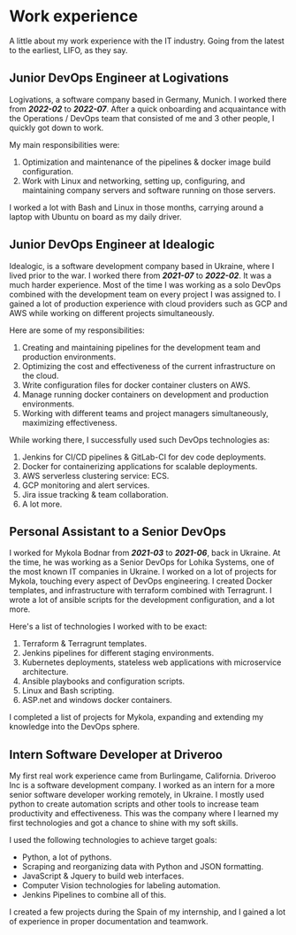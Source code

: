 # Work experience

A little about my work experience with the IT industry. Going from the latest to the earliest, LIFO, as they say.

## Junior DevOps Engineer at Logivations
Logivations, a software company based in Germany, Munich. I worked there from ***2022-02*** to ***2022-07***.
After a quick onboarding and acquaintance with the Operations / DevOps team that consisted of me and 3 other people, I quickly got down to work.

My main responsibilities were:
1. Optimization and maintenance of the pipelines & docker image build configuration.
2. Work with Linux and networking, setting up, configuring, and maintaining company servers and software running on those servers. 

I worked a lot with Bash and Linux in those months, carrying around a laptop with Ubuntu on board as my daily driver. 

## Junior DevOps Engineer at Idealogic
Idealogic, is a software development company based in Ukraine, where I lived prior to the war. I worked there from ***2021-07*** to ***2022-02***.
It was a much harder experience. Most of the time I was working as a solo DevOps combined with the development team on every
project I was assigned to. I gained a lot of production experience with cloud providers such as GCP and AWS while working
on different projects simultaneously.

Here are some of my responsibilities:
1. Creating and maintaining pipelines for the development team and production environments.
2. Optimizing the cost and effectiveness of the current infrastructure on the cloud.
3. Write configuration files for docker container clusters on AWS.
4. Manage running docker containers on development and production environments.
5. Working with different teams and project managers simultaneously, maximizing effectiveness.

While working there, I successfully used such DevOps technologies as:
1. Jenkins for CI/CD pipelines & GitLab-CI for dev code deployments.
2. Docker for containerizing applications for scalable deployments.
3. AWS serverless clustering service: ECS.
4. GCP monitoring and alert services.
5. Jira issue tracking & team collaboration.
6. A lot more.

## Personal Assistant to a Senior DevOps
I worked for Mykola Bodnar from ***2021-03*** to ***2021-06***, back in Ukraine. At the time, he was 
working as a Senior DevOps for Lohika Systems, one of the most known IT companies in Ukraine. 
I worked on a lot of projects for Mykola, touching every aspect of DevOps engineering. 
I created Docker templates, and infrastructure with terraform combined with Terragrunt. I wrote a lot of
ansible scripts for the development configuration, and a lot more.

Here's a list of technologies I worked with to be exact:
1. Terraform & Terragrunt templates.
2. Jenkins pipelines for different staging environments.
3. Kubernetes deployments, stateless web applications with microservice architecture.
4. Ansible playbooks and configuration scripts.
5. Linux and Bash scripting.
6. ASP.net and windows docker containers.

I completed a list of projects for Mykola, expanding and extending my knowledge into the DevOps sphere.

## Intern Software Developer at Driveroo
My first real work experience came from Burlingame, California. Driveroo Inc is a software development company. I worked as an intern for a more senior software developer working remotely, in Ukraine. I mostly used python to create automation scripts and other tools to increase team productivity and effectiveness. This was the company where I learned my first technologies and got a chance to shine with my soft skills.

I used the following technologies to achieve target goals:

* Python, a lot of pythons.
* Scraping and reorganizing data with Python and JSON formatting.
* JavaScript & Jquery to build web interfaces.
* Computer Vision technologies for labeling automation.
* Jenkins Pipelines to combine all of this.

I created a few projects during the Spain of my internship, and I gained a lot of experience in proper documentation and teamwork.